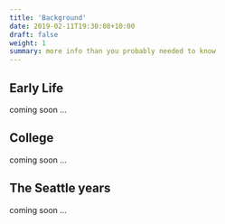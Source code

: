 ```yaml
---
title: 'Background'
date: 2019-02-11T19:30:08+10:00
draft: false
weight: 1
summary: more info than you probably needed to know
---
```


## Early Life
coming soon ...

## College
coming soon ...

## The Seattle years
coming soon ...